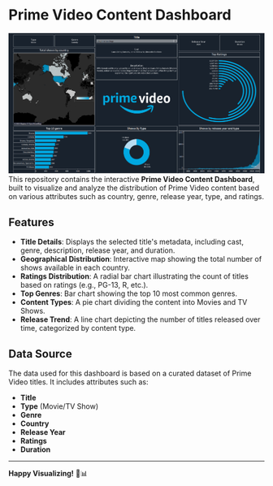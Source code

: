 # Prime Video Content Dashboard
![](https://github.com/harshakalluri1403/Tableau-Dashboards/blob/048bf9ce0eafa28f17e519500eda314c32d96589/Readmess/Screenshot%202024-11-21%20204644.png)
This repository contains the interactive **Prime Video Content Dashboard**, built to visualize and analyze the distribution of Prime Video content based on various attributes such as country, genre, release year, type, and ratings.

## Features

- **Title Details**: Displays the selected title's metadata, including cast, genre, description, release year, and duration.
- **Geographical Distribution**: Interactive map showing the total number of shows available in each country.
- **Ratings Distribution**: A radial bar chart illustrating the count of titles based on ratings (e.g., PG-13, R, etc.).
- **Top Genres**: Bar chart showing the top 10 most common genres.
- **Content Types**: A pie chart dividing the content into Movies and TV Shows.
- **Release Trend**: A line chart depicting the number of titles released over time, categorized by content type.

## Data Source

The data used for this dashboard is based on a curated dataset of Prime Video titles. It includes attributes such as:

- **Title**
- **Type** (Movie/TV Show)
- **Genre**
- **Country**
- **Release Year**
- **Ratings**
- **Duration**

---
**Happy Visualizing!** 🎨📊
